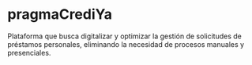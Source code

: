 # pragmaCrediYa
Plataforma que busca digitalizar y optimizar la gestión de solicitudes de préstamos personales, eliminando la necesidad de procesos manuales y presenciales.
